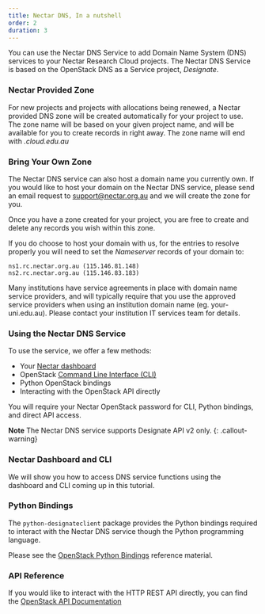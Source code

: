 ```yaml
---
title: Nectar DNS, In a nutshell
order: 2
duration: 3
---
```


You can use the Nectar DNS Service to add Domain Name System (DNS) services to
your Nectar Research Cloud projects. The Nectar DNS Service is based on the
OpenStack DNS as a Service project, *Designate*.

### Nectar Provided Zone

For new projects and projects with allocations being renewed, a Nectar provided
DNS zone will be created automatically for your project to use. The zone name
will be based on your given project name, and will be available for you to
create records in right away. The zone name will end with *.cloud.edu.au*

### Bring Your Own Zone

The Nectar DNS service can also host a domain name you currently own. If you
would like to host your domain on the Nectar DNS service, please send an email
request to [support@nectar.org.au](mailto:support@nectar.org.au) and we will
create the zone for you.

Once you have a zone created for your project, you are free to create and
delete any records you wish within this zone.

If you do choose to host your domain with us, for the entries to resolve
properly you will need to set the *Nameserver* records of your domain to:

```
ns1.rc.nectar.org.au (115.146.81.148)
ns2.rc.nectar.org.au (115.146.83.183)
```

Many institutions have service agreements in place with domain name service
providers, and will typically require that you use the approved service
providers when using an institution domain name (eg. your-uni.edu.au). Please
contact your institution IT services team for details.

### Using the Nectar DNS Service

To use the service, we offer a few methods:

- Your [Nectar dashboard](https://dashboard.rc.nectar.org.au)
- OpenStack [Command Line Interface (CLI)](tutorial/openstack-cli)
- Python OpenStack bindings
- Interacting with the OpenStack API directly

You will require your Nectar OpenStack password for CLI, Python bindings, and
direct API access.

**Note** The Nectar DNS service supports Designate API v2 only.
{: .callout-warning}

### Nectar Dashboard and CLI

We will show you how to access DNS service functions using the dashboard and
CLI coming up in this tutorial.

### Python Bindings

The `python-designateclient` package provides the Python bindings required to
interact with the Nectar DNS service though the Python programming language.

Please see the [OpenStack Python Bindings](https://docs.openstack.org/python-designateclient/latest/user/bindings.html)
reference material.

### API Reference

If you would like to interact with the HTTP REST API directly, you can find the
[OpenStack API Documentation](https://developer.openstack.org/api-ref/dns/)

